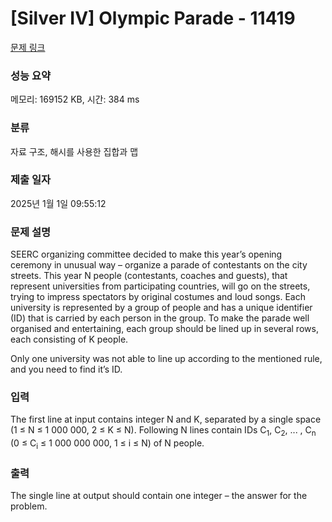 # [Silver IV] Olympic Parade - 11419 

[문제 링크](https://www.acmicpc.net/problem/11419) 

### 성능 요약

메모리: 169152 KB, 시간: 384 ms

### 분류

자료 구조, 해시를 사용한 집합과 맵

### 제출 일자

2025년 1월 1일 09:55:12

### 문제 설명

<p>SEERC organizing committee decided to make this year’s opening ceremony in unusual way – organize a parade of contestants on the city streets. This year N people (contestants, coaches and guests), that represent universities from participating countries, will go on the streets, trying to impress spectators by original costumes and loud songs. Each university is represented by a group of people and has a unique identifier (ID) that is carried by each person in the group. To make the parade well organised and entertaining, each group should be lined up in several rows, each consisting of K people.</p>

<p>Only one university was not able to line up according to the mentioned rule, and you need to find it’s ID.</p>

### 입력 

 <p>The first line at input contains integer N and K, separated by a single space (1 ≤ N ≤ 1 000 000, 2 ≤ K ≤ N). Following N lines contain IDs C<sub>1</sub>, C<sub>2</sub>, ... , C<sub>n</sub> (0 ≤ C<sub>i</sub> ≤ 1 000 000 000, 1 ≤ i ≤ N) of N people.</p>

### 출력 

 <p>The single line at output should contain one integer – the answer for the problem.</p>

